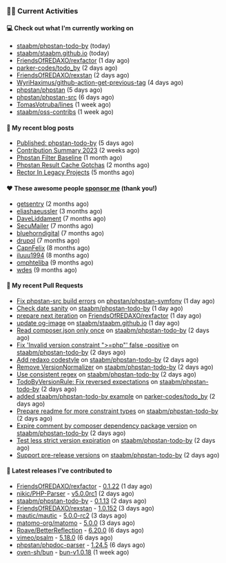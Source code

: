 ### 👨‍💻 Current Activities


#### 💻 Check out what I'm currently working on

- [staabm/phpstan-todo-by](https://github.com/staabm/phpstan-todo-by) (today)
- [staabm/staabm.github.io](https://github.com/staabm/staabm.github.io) (today)
- [FriendsOfREDAXO/rexfactor](https://github.com/FriendsOfREDAXO/rexfactor) (1 day ago)
- [parker-codes/todo_by](https://github.com/parker-codes/todo_by) (2 days ago)
- [FriendsOfREDAXO/rexstan](https://github.com/FriendsOfREDAXO/rexstan) (2 days ago)
- [WyriHaximus/github-action-get-previous-tag](https://github.com/WyriHaximus/github-action-get-previous-tag) (4 days ago)
- [phpstan/phpstan](https://github.com/phpstan/phpstan) (5 days ago)
- [phpstan/phpstan-src](https://github.com/phpstan/phpstan-src) (6 days ago)
- [TomasVotruba/lines](https://github.com/TomasVotruba/lines) (1 week ago)
- [staabm/oss-contribs](https://github.com/staabm/oss-contribs) (1 week ago)


#### 📜 My recent blog posts

- [Published: phpstan-todo-by](https://staabm.github.io/2023/12/17/phpstan-todo-by-published.html) (5 days ago)
- [Contribution Summary 2023](https://staabm.github.io/2023/12/07/contribution-summary-2023.html) (2 weeks ago)
- [Phpstan Filter Baseline](https://staabm.github.io/2023/10/30/phpstan-filter-baseline.html) (1 month ago)
- [Phpstan Result Cache Gotchas](https://staabm.github.io/2023/10/21/phpstan-result-cache-gotchas.html) (2 months ago)
- [Rector In Legacy Projects](https://staabm.github.io/2023/07/23/rector-in-legacy-projects.html) (5 months ago)


#### ❤️ These awesome people [sponsor me](https://github.com/sponsors/staabm) (thank you!)

- [getsentry](https://github.com/getsentry) (2 months ago)
- [eliashaeussler](https://github.com/eliashaeussler) (3 months ago)
- [DaveLiddament](https://github.com/DaveLiddament) (7 months ago)
- [SecuMailer](https://github.com/SecuMailer) (7 months ago)
- [bluehorndigital](https://github.com/bluehorndigital) (7 months ago)
- [drupol](https://github.com/drupol) (7 months ago)
- [CapnFelix](https://github.com/CapnFelix) (8 months ago)
- [iluuu1994](https://github.com/iluuu1994) (8 months ago)
- [omphteliba](https://github.com/omphteliba) (9 months ago)
- [wdes](https://github.com/wdes) (9 months ago)


#### 🔨 My recent Pull Requests

- [Fix phpstan-src build errors](https://github.com/phpstan/phpstan-symfony/pull/375) on [phpstan/phpstan-symfony](https://github.com/phpstan/phpstan-symfony) (1 day ago)
- [Check date sanity](https://github.com/staabm/phpstan-todo-by/pull/40) on [staabm/phpstan-todo-by](https://github.com/staabm/phpstan-todo-by) (1 day ago)
- [prepare next iteration](https://github.com/FriendsOfREDAXO/rexfactor/pull/154) on [FriendsOfREDAXO/rexfactor](https://github.com/FriendsOfREDAXO/rexfactor) (1 day ago)
- [update og-image](https://github.com/staabm/staabm.github.io/pull/109) on [staabm/staabm.github.io](https://github.com/staabm/staabm.github.io) (1 day ago)
- [Read composer.json only once](https://github.com/staabm/phpstan-todo-by/pull/39) on [staabm/phpstan-todo-by](https://github.com/staabm/phpstan-todo-by) (2 days ago)
- [Fix &#39;Invalid version constraint &#34;&gt;=php&#34;&#39; false -positive](https://github.com/staabm/phpstan-todo-by/pull/38) on [staabm/phpstan-todo-by](https://github.com/staabm/phpstan-todo-by) (2 days ago)
- [Add redaxo codestyle](https://github.com/staabm/phpstan-todo-by/pull/37) on [staabm/phpstan-todo-by](https://github.com/staabm/phpstan-todo-by) (2 days ago)
- [Remove VersionNormalizer](https://github.com/staabm/phpstan-todo-by/pull/36) on [staabm/phpstan-todo-by](https://github.com/staabm/phpstan-todo-by) (2 days ago)
- [Use consistent regex](https://github.com/staabm/phpstan-todo-by/pull/35) on [staabm/phpstan-todo-by](https://github.com/staabm/phpstan-todo-by) (2 days ago)
- [TodoByVersionRule: Fix reversed expectations](https://github.com/staabm/phpstan-todo-by/pull/34) on [staabm/phpstan-todo-by](https://github.com/staabm/phpstan-todo-by) (2 days ago)
- [added staabm/phpstan-todo-by example](https://github.com/parker-codes/todo_by/pull/6) on [parker-codes/todo_by](https://github.com/parker-codes/todo_by) (2 days ago)
- [Prepare readme for more constraint types](https://github.com/staabm/phpstan-todo-by/pull/33) on [staabm/phpstan-todo-by](https://github.com/staabm/phpstan-todo-by) (2 days ago)
- [Expire comment by composer dependency package version](https://github.com/staabm/phpstan-todo-by/pull/32) on [staabm/phpstan-todo-by](https://github.com/staabm/phpstan-todo-by) (2 days ago)
- [Test less strict version expiration](https://github.com/staabm/phpstan-todo-by/pull/30) on [staabm/phpstan-todo-by](https://github.com/staabm/phpstan-todo-by) (2 days ago)
- [Support pre-release versions](https://github.com/staabm/phpstan-todo-by/pull/29) on [staabm/phpstan-todo-by](https://github.com/staabm/phpstan-todo-by) (2 days ago)


#### 🔭 Latest releases I've contributed to

- [FriendsOfREDAXO/rexfactor](https://github.com/FriendsOfREDAXO/rexfactor) - [0.1.22](https://github.com/FriendsOfREDAXO/rexfactor/releases/tag/0.1.22) (1 day ago)
- [nikic/PHP-Parser](https://github.com/nikic/PHP-Parser) - [v5.0.0rc1](https://github.com/nikic/PHP-Parser/releases/tag/v5.0.0rc1) (2 days ago)
- [staabm/phpstan-todo-by](https://github.com/staabm/phpstan-todo-by) - [0.1.13](https://github.com/staabm/phpstan-todo-by/releases/tag/0.1.13) (2 days ago)
- [FriendsOfREDAXO/rexstan](https://github.com/FriendsOfREDAXO/rexstan) - [1.0.152](https://github.com/FriendsOfREDAXO/rexstan/releases/tag/1.0.152) (3 days ago)
- [mautic/mautic](https://github.com/mautic/mautic) - [5.0.0-rc2](https://github.com/mautic/mautic/releases/tag/5.0.0-rc2) (3 days ago)
- [matomo-org/matomo](https://github.com/matomo-org/matomo) - [5.0.0](https://github.com/matomo-org/matomo/releases/tag/5.0.0) (3 days ago)
- [Roave/BetterReflection](https://github.com/Roave/BetterReflection) - [6.20.0](https://github.com/Roave/BetterReflection/releases/tag/6.20.0) (6 days ago)
- [vimeo/psalm](https://github.com/vimeo/psalm) - [5.18.0](https://github.com/vimeo/psalm/releases/tag/5.18.0) (6 days ago)
- [phpstan/phpdoc-parser](https://github.com/phpstan/phpdoc-parser) - [1.24.5](https://github.com/phpstan/phpdoc-parser/releases/tag/1.24.5) (6 days ago)
- [oven-sh/bun](https://github.com/oven-sh/bun) - [bun-v1.0.18](https://github.com/oven-sh/bun/releases/tag/bun-v1.0.18) (1 week ago)
